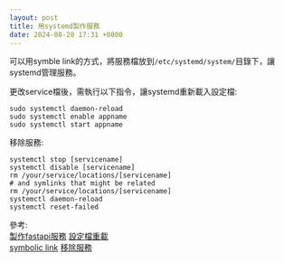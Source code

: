 ```yaml
---
layout: post
title: 用systemd製作服務
date: 2024-08-28 17:31 +0800
---
```


可以用symble link的方式，將服務檔放到`/etc/systemd/system/`目錄下，讓systemd管理服務。



更改service檔後，需執行以下指令，讓systemd重新載入設定檔:
```shell
sudo systemctl daemon-reload
sudo systemctl enable appname
sudo systemctl start appname
```

移除服務:
```shell
systemctl stop [servicename]
systemctl disable [servicename]
rm /your/service/locations/[servicename]
# and symlinks that might be related
rm /your/service/locations/[servicename] 
systemctl daemon-reload
systemctl reset-failed
```


參考:  
[製作fastapi服務](https://www.dermitch.de/post/systemd-python-daemons-part-1/)
[設定檔重載](https://stribny.name/blog/fastapi-production/)  
[symbolic link](https://www.freecodecamp.org/news/linux-ln-how-to-create-a-symbolic-link-in-linux-example-bash-command/)
[移除服務](https://medium.com/@sang.chen/how-to-remove-systemd-service-ce597edfb4e7)


